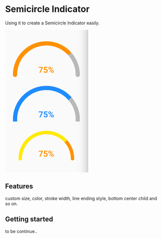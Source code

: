 # Semicircle Indicator

Using it to create a Semicircle Indicator easily.

![img.png](img.png)

## Features

custom size, color, stroke width, line ending style, bottom center child and so on.

## Getting started


to be continue..
